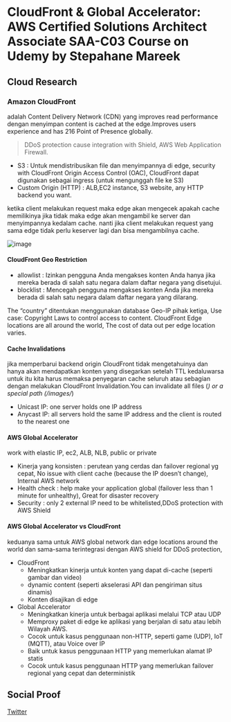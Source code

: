 # CloudFront & Global Accelerator: AWS Certified Solutions Architect Associate SAA-C03 Course on Udemy by Stepahane Mareek

## Cloud Research
### Amazon CloudFront 
adalah Content Delivery Network (CDN) yang improves read performance dengan menyimpan content is cached at the edge.Improves users experience and has 216 Point of Presence globally.
> DDoS protection cause integration with Shield, AWS Web Application Firewall.

- S3 : Untuk mendistribusikan file dan menyimpannya di edge, security with CloudFront Origin Access Control (OAC), CloudFront dapat digunakan sebagai ingress (untuk mengunggah file ke S3)
- Custom Origin (HTTP) : ALB,EC2 instance, S3 website, any HTTP backend you want.

ketika client melakukan request maka edge akan mengecek apakah cache memilikinya jika tidak maka edge akan mengambil ke server dan menyimpannya kedalam cache.
nanti jika client melakukan request yang sama edge tidak perlu keserver lagi dan bisa mengambilnya cache.

![image](https://github.com/tiaradwim1306/100daysofcloud/assets/120786669/fd40acb8-ed7b-44ab-903e-49d79c8425e9)

#### CloudFront Geo Restriction
- allowlist : Izinkan pengguna Anda mengakses konten Anda hanya jika mereka berada di salah satu negara dalam daftar negara yang disetujui.
- blocklist : Mencegah pengguna mengakses konten Anda jika mereka berada di salah satu negara dalam daftar negara yang dilarang.

The “country” ditentukan menggunakan database Geo-IP pihak ketiga, Use case: Copyright Laws to control access to content. CloudFront Edge locations are all around the world, The cost of data out per edge location varies.

#### Cache Invalidations
jika memperbarui backend origin CloudFront tidak mengetahuinya dan hanya akan mendapatkan konten yang disegarkan setelah TTL kedaluwarsa untuk itu kita harus memaksa penyegaran cache seluruh atau sebagian dengan melakukan CloudFront Invalidation.You can invalidate all files (*) or a special path (/images/*)

- Unicast IP: one server holds one IP address 
- Anycast IP: all servers hold the same IP address and the client is routed to the nearest one

#### AWS Global Accelerator 
work with elastic IP, ec2, ALB, NLB, public or private
- Kinerja yang konsisten : perutean yang cerdas dan failover regional yg cepat, No issue with client cache (because the IP doesn’t change), Internal AWS network
- Health check : help make your application global (failover less than 1 minute for unhealthy), Great for disaster recovery
- Security : only 2 external IP need to be whitelisted,DDoS protection with AWS Shield

#### AWS Global Accelerator vs CloudFront
keduanya sama untuk AWS global network dan edge locations around the world dan sama-sama terintegrasi dengan AWS shield for DDoS  protection,
- CloudFront
  - Meningkatkan kinerja untuk konten yang dapat di-cache (seperti gambar dan video)
  - dynamic content (seperti akselerasi API dan pengiriman situs dinamis)
  - Konten disajikan di edge
- Global Accelerator
  - Meningkatkan kinerja untuk berbagai aplikasi melalui TCP atau UDP
  - Memproxy paket di edge ke aplikasi yang berjalan di satu atau lebih Wilayah AWS.
  - Cocok untuk kasus penggunaan non-HTTP, seperti game (UDP), IoT (MQTT), atau Voice over IP
  - Baik untuk kasus penggunaan HTTP yang memerlukan alamat IP statis
  - Cocok untuk kasus penggunaan HTTP yang memerlukan failover regional yang cepat dan deterministik

## Social Proof
[Twitter](https://twitter.com/tiaradwim1306/status/1746790840083812449)
